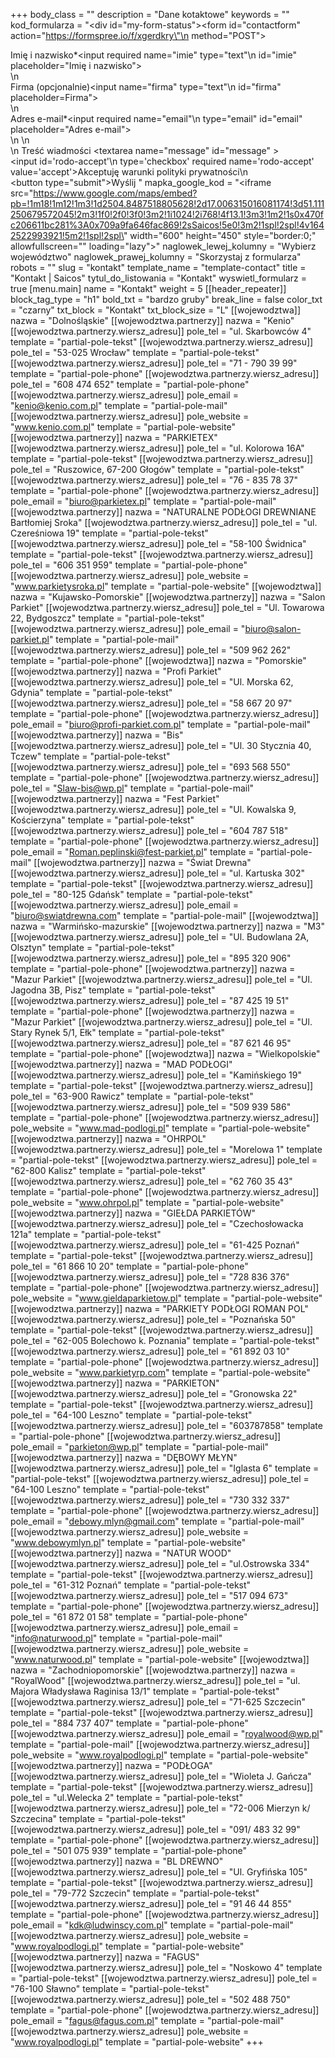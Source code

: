+++
body_class = ""
description = "Dane kotaktowe"
keywords = ""
kod_formularza = "<div id=\"my-form-status\"></div><form id=\"contactform\" action=\"https://formspree.io/f/xgerdkry\"\n  method=\"POST\">      <div class='input-cnt'>   <label for='imie'>Imię i nazwisko*</label><input required name=\"imie\" type=\"text\"\n  id=\"imie\" placeholder=\"Imię i nazwisko\">   </div>   \n<div class='input-cnt'>   <label for='firma'>Firma (opcjonalnie)</label><input  name=\"firma\" type=\"text\"\n  id=\"firma\" placeholder=Firma\">   </div>  \n     <div class='input-cnt'>   <label for='email'> Adres e-mail*</label><input required name=\"email\"\n  type=\"email\" id=\"email\" placeholder=\"Adres e-mail\">   </div>\n  \n  <div class='input-cnt'> <label for='message'>\n  Treść wiadmości</label>  <textarea name=\"message\"  id=\"message\" ></textarea>   </div>   <div class='input-cnt rodo-cnt'>   <input id='rodo-accept'\n  type='checkbox' required name='rodo-accept' value='accept'><label for='rodo-accept'>Akceptuję warunki polityki prywatności\n  </label>   </div>     <button  type=\"submit\">Wyślij</button>   </form>"
mapka_google_kod = "<iframe src=\"https://www.google.com/maps/embed?pb=!1m18!1m12!1m3!1d2504.8487518805628!2d17.006315016081174!3d51.111250679572045!2m3!1f0!2f0!3f0!3m2!1i1024!2i768!4f13.1!3m3!1m2!1s0x470fc206611bc281%3A0x709a9fa646fac869!2sSaicos!5e0!3m2!1spl!2spl!4v1642522993921!5m2!1spl!2spl\" width=\"600\" height=\"450\" style=\"border:0;\" allowfullscreen=\"\" loading=\"lazy\"></iframe>"
naglowek_lewej_kolumny = "Wybierz województwo"
naglowek_prawej_kolumny = "Skorzystaj z formularza"
robots = ""
slug = "kontakt"
template_name = "template-contact"
title = "Kontakt | Saicos"
tytul_do_listowania = "Kontakt"
wyswietl_formularz = true
[menu.main]
name = "Kontakt"
weight = 5
[[header_repeater]]
block_tag_type = "h1"
bold_txt = "bardzo gruby"
break_line = false
color_txt = "czarny"
txt_block = "Kontakt"
txt_block_size = "L"
[[wojewodztwa]]
nazwa = "Dolnośląskie"
[[wojewodztwa.partnerzy]]
nazwa = "Kenio"
[[wojewodztwa.partnerzy.wiersz_adresu]]
pole_tel = "ul. Skarbowców 4"
template = "partial-pole-tekst"
[[wojewodztwa.partnerzy.wiersz_adresu]]
pole_tel = "53-025 Wrocław"
template = "partial-pole-tekst"
[[wojewodztwa.partnerzy.wiersz_adresu]]
pole_tel = "71 - 790 39 99"
template = "partial-pole-phone"
[[wojewodztwa.partnerzy.wiersz_adresu]]
pole_tel = "608 474 652"
template = "partial-pole-phone"
[[wojewodztwa.partnerzy.wiersz_adresu]]
pole_email = "kenio@kenio.com.pl"
template = "partial-pole-mail"
[[wojewodztwa.partnerzy.wiersz_adresu]]
pole_website = "www.kenio.com.pl"
template = "partial-pole-website"
[[wojewodztwa.partnerzy]]
nazwa = "PARKIETEX"
[[wojewodztwa.partnerzy.wiersz_adresu]]
pole_tel = "ul. Kolorowa 16A"
template = "partial-pole-tekst"
[[wojewodztwa.partnerzy.wiersz_adresu]]
pole_tel = "Ruszowice, 67-200 Głogów"
template = "partial-pole-tekst"
[[wojewodztwa.partnerzy.wiersz_adresu]]
pole_tel = "76 - 835 78 37"
template = "partial-pole-phone"
[[wojewodztwa.partnerzy.wiersz_adresu]]
pole_email = "biuro@parkietex.pl"
template = "partial-pole-mail"
[[wojewodztwa.partnerzy]]
nazwa = "NATURALNE PODŁOGI DREWNIANE Bartłomiej Sroka"
[[wojewodztwa.partnerzy.wiersz_adresu]]
pole_tel = "ul. Czereśniowa 19"
template = "partial-pole-tekst"
[[wojewodztwa.partnerzy.wiersz_adresu]]
pole_tel = "58-100 Świdnica"
template = "partial-pole-tekst"
[[wojewodztwa.partnerzy.wiersz_adresu]]
pole_tel = "606 351 959"
template = "partial-pole-phone"
[[wojewodztwa.partnerzy.wiersz_adresu]]
pole_website = "www.parkietysroka.pl"
template = "partial-pole-website"
[[wojewodztwa]]
nazwa = "Kujawsko-Pomorskie"
[[wojewodztwa.partnerzy]]
nazwa = "Salon Parkiet"
[[wojewodztwa.partnerzy.wiersz_adresu]]
pole_tel = "Ul. Towarowa 22, Bydgoszcz"
template = "partial-pole-tekst"
[[wojewodztwa.partnerzy.wiersz_adresu]]
pole_email = "biuro@salon-parkiet.pl"
template = "partial-pole-mail"
[[wojewodztwa.partnerzy.wiersz_adresu]]
pole_tel = "509 962 262"
template = "partial-pole-phone"
[[wojewodztwa]]
nazwa = "Pomorskie"
[[wojewodztwa.partnerzy]]
nazwa = "Profi Parkiet"
[[wojewodztwa.partnerzy.wiersz_adresu]]
pole_tel = "Ul. Morska 62, Gdynia"
template = "partial-pole-tekst"
[[wojewodztwa.partnerzy.wiersz_adresu]]
pole_tel = "58 667 20 97"
template = "partial-pole-phone"
[[wojewodztwa.partnerzy.wiersz_adresu]]
pole_email = "biuro@profi-parkiet.com.pl"
template = "partial-pole-mail"
[[wojewodztwa.partnerzy]]
nazwa = "Bis"
[[wojewodztwa.partnerzy.wiersz_adresu]]
pole_tel = "Ul. 30 Stycznia 40, Tczew"
template = "partial-pole-tekst"
[[wojewodztwa.partnerzy.wiersz_adresu]]
pole_tel = "693 568 550"
template = "partial-pole-phone"
[[wojewodztwa.partnerzy.wiersz_adresu]]
pole_tel = "Slaw-bis@wp.pl"
template = "partial-pole-mail"
[[wojewodztwa.partnerzy]]
nazwa = "Fest Parkiet"
[[wojewodztwa.partnerzy.wiersz_adresu]]
pole_tel = "Ul. Kowalska 9, Kościerzyna"
template = "partial-pole-tekst"
[[wojewodztwa.partnerzy.wiersz_adresu]]
pole_tel = "604 787 518"
template = "partial-pole-phone"
[[wojewodztwa.partnerzy.wiersz_adresu]]
pole_email = "Roman.peplinski@fest-parkiet.pl"
template = "partial-pole-mail"
[[wojewodztwa.partnerzy]]
nazwa = "Świat Drewna"
[[wojewodztwa.partnerzy.wiersz_adresu]]
pole_tel = "ul. Kartuska 302"
template = "partial-pole-tekst"
[[wojewodztwa.partnerzy.wiersz_adresu]]
pole_tel = "80-125 Gdańsk"
template = "partial-pole-tekst"
[[wojewodztwa.partnerzy.wiersz_adresu]]
pole_email = "biuro@swiatdrewna.com"
template = "partial-pole-mail"
[[wojewodztwa]]
nazwa = "Warmińsko-mazurskie"
[[wojewodztwa.partnerzy]]
nazwa = "M3"
[[wojewodztwa.partnerzy.wiersz_adresu]]
pole_tel = "Ul. Budowlana 2A, Olsztyn"
template = "partial-pole-tekst"
[[wojewodztwa.partnerzy.wiersz_adresu]]
pole_tel = "895 320 906"
template = "partial-pole-phone"
[[wojewodztwa.partnerzy]]
nazwa = "Mazur Parkiet"
[[wojewodztwa.partnerzy.wiersz_adresu]]
pole_tel = "Ul. Jagodna 3B, Pisz"
template = "partial-pole-tekst"
[[wojewodztwa.partnerzy.wiersz_adresu]]
pole_tel = "87 425 19 51"
template = "partial-pole-phone"
[[wojewodztwa.partnerzy]]
nazwa = "Mazur Parkiet"
[[wojewodztwa.partnerzy.wiersz_adresu]]
pole_tel = "Ul. Stary Rynek 5/1, Ełk"
template = "partial-pole-tekst"
[[wojewodztwa.partnerzy.wiersz_adresu]]
pole_tel = "87 621 46 95"
template = "partial-pole-phone"
[[wojewodztwa]]
nazwa = "Wielkopolskie"
[[wojewodztwa.partnerzy]]
nazwa = "MAD PODŁOGI"
[[wojewodztwa.partnerzy.wiersz_adresu]]
pole_tel = "Kamińskiego 19"
template = "partial-pole-tekst"
[[wojewodztwa.partnerzy.wiersz_adresu]]
pole_tel = "63-900 Rawicz"
template = "partial-pole-tekst"
[[wojewodztwa.partnerzy.wiersz_adresu]]
pole_tel = "509 939 586"
template = "partial-pole-phone"
[[wojewodztwa.partnerzy.wiersz_adresu]]
pole_website = "www.mad-podlogi.pl"
template = "partial-pole-website"
[[wojewodztwa.partnerzy]]
nazwa = "OHRPOL"
[[wojewodztwa.partnerzy.wiersz_adresu]]
pole_tel = "Morelowa 1"
template = "partial-pole-tekst"
[[wojewodztwa.partnerzy.wiersz_adresu]]
pole_tel = "62-800 Kalisz"
template = "partial-pole-tekst"
[[wojewodztwa.partnerzy.wiersz_adresu]]
pole_tel = "62 760 35 43"
template = "partial-pole-phone"
[[wojewodztwa.partnerzy.wiersz_adresu]]
pole_website = "www.ohrpol.pl"
template = "partial-pole-website"
[[wojewodztwa.partnerzy]]
nazwa = "GIEŁDA PARKIETÓW"
[[wojewodztwa.partnerzy.wiersz_adresu]]
pole_tel = "Czechosłowacka 121a"
template = "partial-pole-tekst"
[[wojewodztwa.partnerzy.wiersz_adresu]]
pole_tel = "61-425 Poznań"
template = "partial-pole-tekst"
[[wojewodztwa.partnerzy.wiersz_adresu]]
pole_tel = "61 866 10 20"
template = "partial-pole-phone"
[[wojewodztwa.partnerzy.wiersz_adresu]]
pole_tel = "728 836 376"
template = "partial-pole-phone"
[[wojewodztwa.partnerzy.wiersz_adresu]]
pole_website = "www.gieldaparkietow.pl"
template = "partial-pole-website"
[[wojewodztwa.partnerzy]]
nazwa = "PARKIETY PODŁOGI ROMAN POL"
[[wojewodztwa.partnerzy.wiersz_adresu]]
pole_tel = "Poznańska 50"
template = "partial-pole-tekst"
[[wojewodztwa.partnerzy.wiersz_adresu]]
pole_tel = "62-005 Bolechowo k. Poznania"
template = "partial-pole-tekst"
[[wojewodztwa.partnerzy.wiersz_adresu]]
pole_tel = "61 892 03 10"
template = "partial-pole-phone"
[[wojewodztwa.partnerzy.wiersz_adresu]]
pole_website = "www.parkietyrp.com"
template = "partial-pole-website"
[[wojewodztwa.partnerzy]]
nazwa = "PARKIETON"
[[wojewodztwa.partnerzy.wiersz_adresu]]
pole_tel = "Gronowska 22"
template = "partial-pole-tekst"
[[wojewodztwa.partnerzy.wiersz_adresu]]
pole_tel = "64-100 Leszno"
template = "partial-pole-tekst"
[[wojewodztwa.partnerzy.wiersz_adresu]]
pole_tel = "603787858"
template = "partial-pole-phone"
[[wojewodztwa.partnerzy.wiersz_adresu]]
pole_email = "parkieton@wp.pl"
template = "partial-pole-mail"
[[wojewodztwa.partnerzy]]
nazwa = "DĘBOWY MŁYN"
[[wojewodztwa.partnerzy.wiersz_adresu]]
pole_tel = "Iglasta 6"
template = "partial-pole-tekst"
[[wojewodztwa.partnerzy.wiersz_adresu]]
pole_tel = "64-100 Leszno"
template = "partial-pole-tekst"
[[wojewodztwa.partnerzy.wiersz_adresu]]
pole_tel = "730 332 337"
template = "partial-pole-phone"
[[wojewodztwa.partnerzy.wiersz_adresu]]
pole_email = "debowy.mlyn@gmail.com"
template = "partial-pole-mail"
[[wojewodztwa.partnerzy.wiersz_adresu]]
pole_website = "www.debowymlyn.pl"
template = "partial-pole-website"
[[wojewodztwa.partnerzy]]
nazwa = "NATUR WOOD"
[[wojewodztwa.partnerzy.wiersz_adresu]]
pole_tel = "ul.Ostrowska 334"
template = "partial-pole-tekst"
[[wojewodztwa.partnerzy.wiersz_adresu]]
pole_tel = "61-312 Poznań"
template = "partial-pole-tekst"
[[wojewodztwa.partnerzy.wiersz_adresu]]
pole_tel = "517 094 673"
template = "partial-pole-phone"
[[wojewodztwa.partnerzy.wiersz_adresu]]
pole_tel = "61 872 01 58"
template = "partial-pole-phone"
[[wojewodztwa.partnerzy.wiersz_adresu]]
pole_email = "info@naturwood.pl"
template = "partial-pole-mail"
[[wojewodztwa.partnerzy.wiersz_adresu]]
pole_website = "www.naturwood.pl"
template = "partial-pole-website"
[[wojewodztwa]]
nazwa = "Zachodniopomorskie"
[[wojewodztwa.partnerzy]]
nazwa = "RoyalWood"
[[wojewodztwa.partnerzy.wiersz_adresu]]
pole_tel = "ul. Majora Władysława Raginisa 13/1"
template = "partial-pole-tekst"
[[wojewodztwa.partnerzy.wiersz_adresu]]
pole_tel = "71-625 Szczecin"
template = "partial-pole-tekst"
[[wojewodztwa.partnerzy.wiersz_adresu]]
pole_tel = "884 737 407"
template = "partial-pole-phone"
[[wojewodztwa.partnerzy.wiersz_adresu]]
pole_email = "royalwood@wp.pl"
template = "partial-pole-mail"
[[wojewodztwa.partnerzy.wiersz_adresu]]
pole_website = "www.royalpodlogi.pl"
template = "partial-pole-website"
[[wojewodztwa.partnerzy]]
nazwa = "PODŁOGA"
[[wojewodztwa.partnerzy.wiersz_adresu]]
pole_tel = "Wioleta J. Gańcza"
template = "partial-pole-tekst"
[[wojewodztwa.partnerzy.wiersz_adresu]]
pole_tel = "ul.Welecka 2"
template = "partial-pole-tekst"
[[wojewodztwa.partnerzy.wiersz_adresu]]
pole_tel = "72-006 Mierzyn k/ Szczecina"
template = "partial-pole-tekst"
[[wojewodztwa.partnerzy.wiersz_adresu]]
pole_tel = "091/ 483 32 99"
template = "partial-pole-phone"
[[wojewodztwa.partnerzy.wiersz_adresu]]
pole_tel = "501 075 939"
template = "partial-pole-phone"
[[wojewodztwa.partnerzy]]
nazwa = "BL DREWNO"
[[wojewodztwa.partnerzy.wiersz_adresu]]
pole_tel = "Ul. Gryfińska 105"
template = "partial-pole-tekst"
[[wojewodztwa.partnerzy.wiersz_adresu]]
pole_tel = "79-772 Szczecin"
template = "partial-pole-tekst"
[[wojewodztwa.partnerzy.wiersz_adresu]]
pole_tel = "91 46 44 855"
template = "partial-pole-phone"
[[wojewodztwa.partnerzy.wiersz_adresu]]
pole_email = "kdk@ludwinscy.com.pl"
template = "partial-pole-mail"
[[wojewodztwa.partnerzy.wiersz_adresu]]
pole_website = "www.royalpodlogi.pl"
template = "partial-pole-website"
[[wojewodztwa.partnerzy]]
nazwa = "FAGUS"
[[wojewodztwa.partnerzy.wiersz_adresu]]
pole_tel = "Noskowo 4"
template = "partial-pole-tekst"
[[wojewodztwa.partnerzy.wiersz_adresu]]
pole_tel = "76-100 Sławno"
template = "partial-pole-tekst"
[[wojewodztwa.partnerzy.wiersz_adresu]]
pole_tel = "502 488 750"
template = "partial-pole-phone"
[[wojewodztwa.partnerzy.wiersz_adresu]]
pole_email = "fagus@fagus.com.pl"
template = "partial-pole-mail"
[[wojewodztwa.partnerzy.wiersz_adresu]]
pole_website = "www.royalpodlogi.pl"
template = "partial-pole-website"
+++
